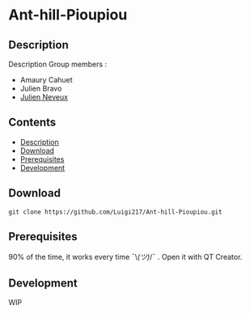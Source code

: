 # Ant-hill-Pioupiou
## Description

Description
Group members :
 - Amaury Cahuet
 - Julien Bravo
 - [Julien Neveux](@Luigi217)


## Contents

- [Description](#description)
- [Download](#download)
- [Prerequisites](#prerequisites)
- [Development](#development)


## Download
```
git clone https://github.com/Luigi217/Ant-hill-Pioupiou.git
```

## Prerequisites

90% of the time, it works every time ¯\\_(ツ)_/¯ . 
Open it with QT Creator.

## Development

WIP


